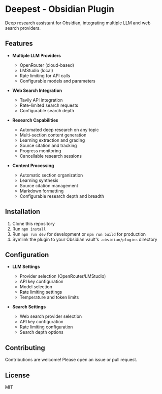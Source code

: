 # Deepest - Obsidian Plugin

Deep research assistant for Obsidian, integrating multiple LLM and web search providers.

## Features

- **Multiple LLM Providers**
  - OpenRouter (cloud-based)
  - LMStudio (local)
  - Rate limiting for API calls
  - Configurable models and parameters

- **Web Search Integration**
  - Tavily API integration
  - Rate-limited search requests
  - Configurable search depth

- **Research Capabilities**
  - Automated deep research on any topic
  - Multi-section content generation
  - Learning extraction and grading
  - Source citation and tracking
  - Progress monitoring
  - Cancellable research sessions

- **Content Processing**
  - Automatic section organization
  - Learning synthesis
  - Source citation management
  - Markdown formatting
  - Configurable research depth and breadth

## Installation

1. Clone this repository
2. Run `npm install`
3. Run `npm run dev` for development or `npm run build` for production
4. Symlink the plugin to your Obsidian vault's `.obsidian/plugins` directory

## Configuration

- **LLM Settings**
  - Provider selection (OpenRouter/LMStudio)
  - API key configuration
  - Model selection
  - Rate limiting settings
  - Temperature and token limits

- **Search Settings**
  - Web search provider selection
  - API key configuration
  - Rate limiting configuration
  - Search depth options

## Contributing

Contributions are welcome! Please open an issue or pull request.

## License

MIT 
